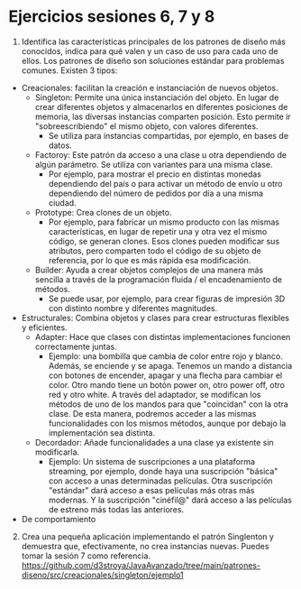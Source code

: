 # Ejercicios sesiones 6, 7 y 8
1. Identifica las características principales de los patrones de diseño más conocidos, indica para qué valen y un caso de uso para cada uno de ellos.
Los patrones de diseño son soluciones estándar para problemas comunes.
Existen 3 tipos:
* Creacionales: facilitan la creación e instanciación de nuevos objetos.
  * Singleton: Permite una única instanciación del objeto. En lugar de crear diferentes objetos y almacenarlos en diferentes posiciones de memoria, las diversas instancias comparten posición. Esto permite ir "sobreescribiendo" el mismo objeto, con valores diferentes. 
    * Se utiliza para instancias compartidas, por ejemplo, en bases de datos.
  * Factoroy: Este patrón da acceso a una clase u otra dependiendo de algún parámetro. Se utiliza con variantes para una misma clase. 
    * Por ejemplo, para mostrar el precio en distintas monedas dependiendo del país o para activar un método de envío u otro dependiendo del número de pedidos por día a una misma ciudad.
  * Prototype: Crea clones de un objeto. 
    * Por ejemplo, para fabricar un mismo producto con las mismas características, en lugar de repetir una y otra vez el mismo código, se generan clones. Esos clones pueden modificar sus atributos, pero comparten todo el código de su objeto de referencia, por lo que es más rápida esa modificación.
  * Builder: Ayuda a crear objetos complejos de una manera más sencilla a través de la programación fluida / el encadenamiento de métodos. 
    * Se puede usar, por ejemplo, para crear figuras de impresión 3D con distinto nombre y diferentes magnitudes.
* Estructurales: Combina objetos y clases para crear estructuras flexibles y eficientes.
  * Adapter: Hace que clases con distintas implementaciones funcionen correctamente juntas.
    * Ejemplo: una bombilla que cambia de color entre rojo y blanco. Además, se enciende y se apaga. Tenemos un mando a distancia con botones de encender, apagar y una flecha para cambiar el color. Otro mando tiene un botón power on, otro power off, otro red y otro white. A través del adaptador, se modifican los métodos de uno de los mandos para que "coincidan" con la otra clase. De esta manera, podremos acceder a las mismas funcionalidades con los mismos métodos, aunque por debajo la implementación sea distinta.
  * Decordador: Añade funcionalidades a una clase ya existente sin modificarla.
    * Ejemplo: Un sistema de suscripciones a una plataforma streaming, por ejemplo, donde haya una suscripción "básica" con acceso a unas determinadas películas. Otra suscripción "estándar" dará acceso a esas películas más otras más modernas. Y la suscripción "cinéfil@" dará acceso a las películas de estreno más todas las anteriores.
* De comportamiento


2. Crea una pequeña aplicación implementando el patrón Singlenton y demuestra que, efectivamente, no crea instancias nuevas. Puedes tomar la sesión 7 como referencia.
https://github.com/d3stroya/JavaAvanzado/tree/main/patrones-diseno/src/creacionales/singleton/ejemplo1
